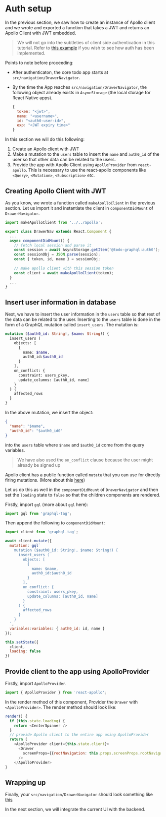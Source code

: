 # Auth setup

In the previous section, we saw how to create an instance of Apollo client and we wrote and exported a function that takes a JWT and returns an Apollo Client with JWT embedded.


> We will not go into the subtleties of client side authentication in this tutorial. Refer to [this example](https://github.com/expo/auth0-example) if you wish to see how auth has been implemented. 

Points to note before proceeding:

- After authenticaton, the core todo app starts at `src/navigation/DrawerNavigator`.
- By the time the App reaches `src/navigation/DrawerNavigator`, the following object already exists in `AsyncStorage` (the local storage for React Native apps).

  ```js
  {
    token: "<jwt>",
    name: "<username>",
    id: "<auth0-user-id>",
    exp: "<JWT expiry time>"
  }
  ```

In this section we will do this following:

1. Create an Apollo client with JWT
2. Make a mutation to the `users` table to insert the `name` and `auth0_id` of the user so that other data can be related to the users.
3. Provide the app with Apollo Client using `ApolloProvider` from `react-apollo`. This is necessary to use the react-apollo components like `<Query>`, `<Mutation>`, `<Subscription>`  etc.


## Creating Apollo Client with JWT

As you know, we wrote a function called `makeApolloClient` in the previous section. Let us import it and instantiate the client in `componentDidMount` of `DrawerNavigator`. 

```js
import makeApolloClient from '../../apollo';

export class DrawerNav extends React.Component {
  ...
  async componentDidMount() {
    // fetch local session and parse it
    const session = await AsyncStorage.getItem('@todo-graphql:auth0');
    const sessionObj = JSON.parse(session);
    const { token, id, name } = sessionObj;
    
    // make apollo client with this session token
    const client = await makeApolloClient(token);
  } 
  ...
}

```

## Insert user information in database

Next, we have to insert the user information in the `users` table so that rest of the data can be related to the user. Inserting to the `users` table is done in the form of a GraphQL mutation called `insert_users`. The mutation is:

```graphql
mutation ($auth0_id: String!, $name: String!) {
  insert_users (
    objects: [
      {
        name: $name,
        auth0_id:$auth0_id
      }
    ],
    on_conflict: {
      constraint: users_pkey,
      update_columns: [auth0_id, name]
    }
  ) {
    affected_rows
  }
}
```

In the above mutation, we insert the object:

```json
{
  "name": "$name",
  "auth0_id": "$auth0_id0"
}
```

into the `users` table where `$name` and `$auth0_id` come from the query variables.

> We have also used the `on_conflict` clause because the user might already be signed up

Apollo client has a public function called `mutate` that you can use for directly firing mutations. (More about this [here](../apollo-concepts/apollo-manually-making-queries.md))

Let us do this as well in the `componentDidMount` of `DrawerNavigator` and then set the `loading` state to `false` so that the children components are rendered.

Firstly, import `gql` (more about `gql` here):

```js
import gql from 'graphql-tag';
```

Then append the following to `componentDidMount`:

```js
import client from 'graphql-tag';

await client.mutate({
  mutation: gql`
    mutation ($auth0_id: String!, $name: String!) {
      insert_users (
        objects: [
          {
            name: $name,
            auth0_id:$auth0_id
          }
        ],
        on_conflict: {
          constraint: users_pkey,
          update_columns: [auth0_id, name]
        }
      ) {
        affected_rows
      }
    }
  `,
  variables:variables: { auth0_id: id, name }
});

this.setState({
  client,
  loading: false
})
```

## Provide client to the app using ApolloProvider

Firstly, import `ApolloProvider`.

```js
import { ApolloProvider } from 'react-apollo';
```

In the render method of this component, Provider the `Drawer` with `<ApolloProvider>`. The render method should look like:

```js
render() {
  if (this.state.loading) {
    return <CenterSpinner />
  }
  // provide Apollo client to the entire app using ApolloProvider
  return (
    <ApolloProvider client={this.state.client}>
      <Drawer
        screenProps={{rootNavigation: this.props.screenProps.rootNavigation}}
      />
    </ApolloProvider>
}
```

## Wrapping up

Finally, your `src/navigation/DrawerNavigator` should look something like [this](TODO)

In the next section, we will integrate the current UI with the backend.
